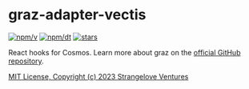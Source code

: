 # graz-adapter-vectis

[![npm/v](https://badgen.net/npm/v/graz-adapter-vectis)](https://www.npmjs.com/package/graz-adapter-vectis)
[![npm/dt](https://badgen.net/npm/dt/graz-adapter-vectis)](https://www.npmjs.com/package/graz-adapter-vectis)
[![stars](https://badgen.net/github/stars/strangelove-ventures/graz)](https://github.com/strangelove-ventures/graz)

React hooks for Cosmos. Learn more about graz on the [official GitHub repository](https://github.com/strangelove-ventures/graz).

[MIT License, Copyright (c) 2023 Strangelove Ventures](./LICENSE)
